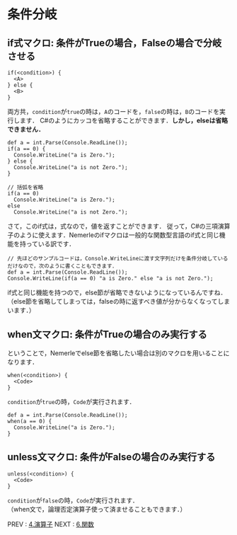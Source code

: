 # 条件分岐
## if式マクロ: 条件がTrueの場合，Falseの場合で分岐させる
```
if(<condition>) {
  <A>
} else {
  <B>
}
```

両方共，`condition`が`true`の時は，`A`のコードを，`false`の時は，`B`のコードを実行します．
C#のようにカッコを省略することができます．**しかし，elseは省略できません．**  

```nemerle
def a = int.Parse(Console.ReadLine());
if(a == 0) {
  Console.WriteLine("a is Zero.");
} else {
  Console.WriteLine("a is not Zero.");
}

// 括弧を省略
if(a == 0)
  Console.WriteLine("a is Zero.");
else
  Console.WriteLine("a is not Zero.");
```

さて，このif式は，式なので，値を返すことができます．
従って，C#の三項演算子のように使えます．Nemerleのifマクロは一般的な関数型言語のif式と同じ機能を持っている訳です．
```nemerle
// 先ほどのサンプルコードは，Console.WriteLineに渡す文字列だけを条件分岐しているだけなので，次のように書くこともできます．
def a = int.Parse(Console.ReadLine());
Console.WriteLine(if(a == 0) "a is Zero." else "a is not Zero.");
```
if式と同じ機能を持つので，else節が省略できないようになっているんですね．  
（else節を省略してしまっては，falseの時に返すべき値が分からなくなってしまいます．）

## when文マクロ: 条件がTrueの場合のみ実行する
ということで，Nemerleでelse節を省略したい場合は別のマクロを用いることになります．

```
when(<condition>) {
  <Code>
}
```

`condition`が`true`の時，`Code`が実行されます．

```nemerle
def a = int.Parse(Console.ReadLine());
when(a == 0) {
  Console.WriteLine("a is Zero.");
}
```

## unless文マクロ: 条件がFalseの場合のみ実行する
```
unless(<condition>) {
  <Code>
}
```

`condition`が`false`の時，`Code`が実行されます．  
（when文で，論理否定演算子使って済ませることもできます．）

PREV : [4.演算子](4.operators.md)
NEXT : [6.関数](6.function.md)
